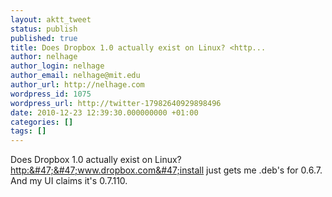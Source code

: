 ```yaml
---
layout: aktt_tweet
status: publish
published: true
title: Does Dropbox 1.0 actually exist on Linux? <http...
author: nelhage
author_login: nelhage
author_email: nelhage@mit.edu
author_url: http://nelhage.com
wordpress_id: 1075
wordpress_url: http://twitter-17982640929898496
date: 2010-12-23 12:39:30.000000000 +01:00
categories: []
tags: []
---
```

Does Dropbox 1.0 actually exist on Linux? <http:&#47;&#47;www.dropbox.com&#47;install> just gets me .deb's for 0.6.7. And my UI claims it's 0.7.110.
